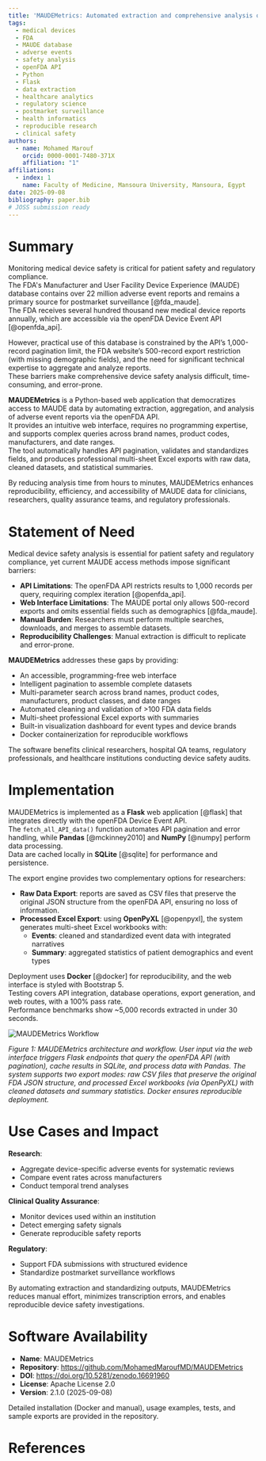 ```yaml
---
title: 'MAUDEMetrics: Automated extraction and comprehensive analysis of FDA MAUDE device safety data'
tags:
  - medical devices
  - FDA
  - MAUDE database
  - adverse events
  - safety analysis
  - openFDA API
  - Python
  - Flask
  - data extraction
  - healthcare analytics
  - regulatory science
  - postmarket surveillance
  - health informatics
  - reproducible research
  - clinical safety
authors:
  - name: Mohamed Marouf
    orcid: 0000-0001-7480-371X
    affiliation: "1"
affiliations:
  - index: 1
    name: Faculty of Medicine, Mansoura University, Mansoura, Egypt
date: 2025-09-08
bibliography: paper.bib
# JOSS submission ready
---
```


# Summary

Monitoring medical device safety is critical for patient safety and regulatory compliance.  
The FDA's Manufacturer and User Facility Device Experience (MAUDE) database contains over 22 million adverse event reports and remains a primary source for postmarket surveillance [@fda_maude].  
The FDA receives several hundred thousand new medical device reports annually, which are accessible via the openFDA Device Event API [@openfda_api].  

However, practical use of this database is constrained by the API’s 1,000-record pagination limit, the FDA website’s 500-record export restriction (with missing demographic fields), and the need for significant technical expertise to aggregate and analyze reports.  
These barriers make comprehensive device safety analysis difficult, time-consuming, and error-prone.  

**MAUDEMetrics** is a Python-based web application that democratizes access to MAUDE data by automating extraction, aggregation, and analysis of adverse event reports via the openFDA API.  
It provides an intuitive web interface, requires no programming expertise, and supports complex queries across brand names, product codes, manufacturers, and date ranges.  
The tool automatically handles API pagination, validates and standardizes fields, and produces professional multi-sheet Excel exports with raw data, cleaned datasets, and statistical summaries.  

By reducing analysis time from hours to minutes, MAUDEMetrics enhances reproducibility, efficiency, and accessibility of MAUDE data for clinicians, researchers, quality assurance teams, and regulatory professionals.

# Statement of Need

Medical device safety analysis is essential for patient safety and regulatory compliance, yet current MAUDE access methods impose significant barriers:

- **API Limitations**: The openFDA API restricts results to 1,000 records per query, requiring complex iteration [@openfda_api].  
- **Web Interface Limitations**: The MAUDE portal only allows 500-record exports and omits essential fields such as demographics [@fda_maude].  
- **Manual Burden**: Researchers must perform multiple searches, downloads, and merges to assemble datasets.  
- **Reproducibility Challenges**: Manual extraction is difficult to replicate and error-prone.    

**MAUDEMetrics** addresses these gaps by providing:  

- An accessible, programming-free web interface  
- Intelligent pagination to assemble complete datasets  
- Multi-parameter search across brand names, product codes, manufacturers, product classes, and date ranges
- Automated cleaning and validation of >100 FDA data fields  
- Multi-sheet professional Excel exports with summaries  
- Built-in visualization dashboard for event types and device brands 
- Docker containerization for reproducible workflows  

The software benefits clinical researchers, hospital QA teams, regulatory professionals, and healthcare institutions conducting device safety audits.

# Implementation

MAUDEMetrics is implemented as a **Flask** web application [@flask] that integrates directly with the openFDA Device Event API.  
The `fetch_all_API_data()` function automates API pagination and error handling, while **Pandas** [@mckinney2010] and **NumPy** [@numpy] perform data processing.  
Data are cached locally in **SQLite** [@sqlite] for performance and persistence.  

The export engine provides two complementary options for researchers:  

- **Raw Data Export**: reports are saved as CSV files that preserve the original JSON structure from the openFDA API, ensuring no loss of information.  
- **Processed Excel Export**: using **OpenPyXL** [@openpyxl], the system generates multi-sheet Excel workbooks with:  
  - **Events**: cleaned and standardized event data with integrated narratives  
  - **Summary**: aggregated statistics of patient demographics and event types

Deployment uses **Docker** [@docker] for reproducibility, and the web interface is styled with Bootstrap 5.  
Testing covers API integration, database operations, export generation, and web routes, with a 100% pass rate.  
Performance benchmarks show ~5,000 records extracted in under 30 seconds.

![MAUDEMetrics Workflow](MAUDEMetrics%20Workflow.png)

*Figure 1: MAUDEMetrics architecture and workflow. User input via the web interface triggers Flask endpoints that query the openFDA API (with pagination), cache results in SQLite, and process data with Pandas. The system supports two export modes: raw CSV files that preserve the original FDA JSON structure, and processed Excel workbooks (via OpenPyXL) with cleaned datasets and summary statistics. Docker ensures reproducible deployment.*

# Use Cases and Impact

**Research**:  
- Aggregate device-specific adverse events for systematic reviews  
- Compare event rates across manufacturers  
- Conduct temporal trend analyses  

**Clinical Quality Assurance**:  
- Monitor devices used within an institution  
- Detect emerging safety signals  
- Generate reproducible safety reports  

**Regulatory**:  
- Support FDA submissions with structured evidence  
- Standardize postmarket surveillance workflows  

By automating extraction and standardizing outputs, MAUDEMetrics reduces manual effort, minimizes transcription errors, and enables reproducible device safety investigations.

# Software Availability

- **Name**: MAUDEMetrics  
- **Repository**: <https://github.com/MohamedMaroufMD/MAUDEMetrics>  
- **DOI**: <https://doi.org/10.5281/zenodo.16691960>  
- **License**: Apache License 2.0  
- **Version**: 2.1.0 (2025-09-08)  

Detailed installation (Docker and manual), usage examples, tests, and sample exports are provided in the repository.

# References